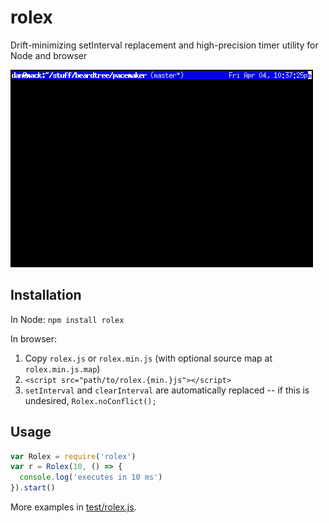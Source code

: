 rolex
=========

Drift-minimizing setInterval replacement and high-precision timer utility for Node and browser

![Comparison between setInterval, rolex, and recursive setTimeout](timer-comparison.gif)

Installation
------------

In Node: `npm install rolex`

In browser:

1. Copy `rolex.js` or `rolex.min.js` (with optional source map at `rolex.min.js.map`)
2. `<script src="path/to/rolex.{min.}js"></script>`
3. `setInterval` and `clearInterval` are automatically replaced -- if this is undesired, `Rolex.noConflict();`

Usage
-----

```js
var Rolex = require('rolex')
var r = Rolex(10, () => {
  console.log('executes in 10 ms')
}).start()
```

More examples in [test/rolex.js](test/rolex.js).
